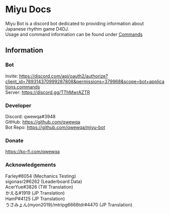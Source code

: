 # Miyu Docs
Miyu Bot is a discord bot dedicated to providing information about Japanese rhythm game D4DJ.  
Usage and command information can be found under [Commands](commands/general-usage.md)

## Information

### Bot
Invite: <https://discord.com/api/oauth2/authorize?client_id=789314370999287808&permissions=379968&scope=bot+applications.commands>  
Server: <https://discord.gg/TThMwrAZTR>

### Developer
Discord: qwewqa#3948  
GitHub: <https://github.com/qwewqa>  
Bot Repo: <https://github.com/qwewqa/miyu-bot>  

### Donate
<https://ko-fi.com/qwewqa>

### Acknowledgements
Farley#8054 (Mechanics Testing)  
sigonasr2#6262 (Leaderboard Data)  
AcerYue#3826 (TW Translation)  
かえる#1919 (JP Translation)  
HamP#4125 (JP Translation)  
うさみょん(myon2019)/mtripg6666tdr#4470 (JP Translation)  
